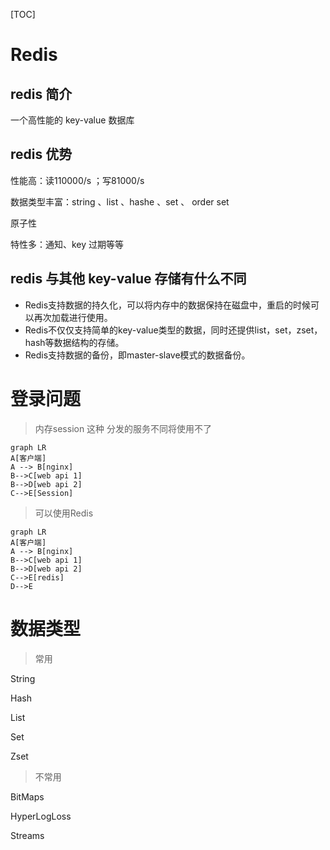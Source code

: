 [TOC]

# Redis

## redis 简介

一个高性能的 key-value 数据库

## redis 优势

性能高：读110000/s ；写81000/s

数据类型丰富：string 、list 、hashe 、set 、 order set

原子性

特性多：通知、key 过期等等

## redis  与其他 key-value 存储有什么不同

- Redis支持数据的持久化，可以将内存中的数据保持在磁盘中，重启的时候可以再次加载进行使用。
- Redis不仅仅支持简单的key-value类型的数据，同时还提供list，set，zset，hash等数据结构的存储。
- Redis支持数据的备份，即master-slave模式的数据备份。



# 登录问题

> 内存session 这种 分发的服务不同将使用不了

~~~mermaid
graph LR
A[客户端] 
A --> B[nginx]
B-->C[web api 1]
B-->D[web api 2]
C-->E[Session]
~~~



> 可以使用Redis

~~~mermaid
graph LR
A[客户端] 
A --> B[nginx]
B-->C[web api 1]
B-->D[web api 2]
C-->E[redis]
D-->E
~~~

# 数据类型

> 常用

String



Hash

List

Set

Zset

> 不常用

BitMaps

HyperLogLoss

Streams

# 







